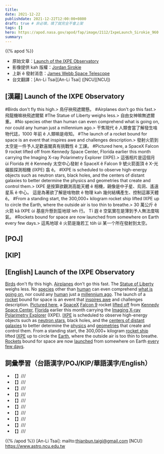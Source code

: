 ```yaml
---
title:
date: 2021-12-22
publishdate: 2021-12-22T12:00:00+0800
draft: true # 非必填，填了就完全不會上架
tags: []
hero: https://apod.nasa.gov/apod/fap/image/2112/IxpeLaunch_Sirokie_960.jpg
summary:
---
```


{{% apod %}}

- 原始文章：[Launch of the IXPE Observatory](https://apod.nasa.gov/apod/ap211222.html)
- 影像提供 kah 版權：[Jordan Sirokie](https://www.instagram.com/sir_oki/)
- 上新 ê 發射消息：[James Webb Space Telescope](https://www.nasa.gov/feature/james-webb-space-telescope-launch-update)
- 台文翻譯：[An-Li Tsai][An-Li Tsai] ([NCU][NCU])

## [漢羅] Launch of the IXPE Observatory
#Birds don't fly this high.>
鳥仔袂飛遮爾懸。
#Airplanes don't go this fast.>
飛龍機嘛袂飛遮爾緊
#The Statue of Liberty weighs less.>
自由女神嘛無遮爾重。
#No species other than human can even comprehend what is going on, nor could any human just a millennium ago.>
干焦現代 ê 人類會當了解發生啥物代誌，1000 年前 ê 人類嘛是毋知。
#The launch of a rocket bound for space is an event that inspires awe and challenges description.>
發射火箭到太空是一件予人足歡喜閣真有挑戰性 ê 工課。
#Pictured here, a SpaceX Falcon 9 rocket lifted off from Kennedy Space Center, Florida earlier this month carrying the Imaging X-ray Polarimetry Explorer (IXPE).>
這張相片是這個月 ùi Florida 州 ê Kennedy 太空中心發射 ê SpaceX ê Falcon 9 號火箭面頂 ê X-光偏振探測相機 (IXPE) 翕 ê。
#IXPE is scheduled to observe high-energy objects such as neutron stars, black holes, and the centers of distant galaxies to better determine the physics and geometries that create and control them.>
IXPE 是按算欲觀測高能天體 ê 相機，親像是中子星、烏洞、遙遠星系 ê 中心。
這是為著欲了解是啥物款 ê 物理 kah 幾何結構產生、控制這寡天體 ê。
#From a standing start, the 300,000+ kilogram rocket ship lifted IXPE up to circle the Earth, where the outside air is too thin to breathe.>
30 萬公斤 ê 火箭 kā IXPE ùi 基座升懸到踅地球 leh 行。
Tī 遐 ê 空氣實在是薄到予人無法度喘氣。
#Rockets bound for space are now launched from somewhere on Earth every few days.>
這馬地球 ê 火箭是幾若工 to̍h ùi 某一个所在發射到太空。

## [POJ]

## [KIP]

## [English] Launch of the IXPE Observatory
[Birds][Birds] don't fly this high.
[Airplanes][Airplanes] don't go this fast.
The [Statue of Liberty][Statue of Liberty] weighs less.
No [species][species] other than [human][human 1] can even comprehend [what is going on][what is going on], nor could any [human][human 2] just a [millennium ago][millennium ago].
The launch of a [rocket][rocket] bound for space is an event that [inspires awe][inspires awe] and challenges description.
[Pictured here][Pictured here], a [SpaceX][SpaceX] [Falcon 9][Falcon 9] rocket [lifted off][lifted off] from [Kennedy Space Center][Kennedy Space Center], [Florida][Florida] earlier this month carrying the [Imaging X-ray Polarimetry Explorer][Imaging X-ray Polarimetry Explorer] (IXPE).
[IXPE][IXPE 1] is scheduled to observe high-energy objects such as [neutron stars][neutron stars], black holes, and the [centers of distant galaxies][centers of distant galaxies] to better determine the [physics][physics] and [geometries][geometries] that create and control them.
From a standing start, the 300,000+ kilogram [rocket ship][rocket ship] lifted [IXPE][IXPE 2] up to circle the [Earth][Earth], where the outside air is too thin to breathe.
[Rockets][Rockets] bound for space are now [launched][launched e] from somewhere on Earth [every few days][every few days].

## 詞彙學習（台語漢字/POJ/KIP/華語漢字/English）
- 【】///
- 【】///
- 【】///
- 【】///
- 【】///
- 【】///
- 【】///
- 【】///
- 【】///
- 【】///

{{% /apod %}}
[An-Li Tsai]: mailto:thianbun.taigi@gmail.com
[NCU]: https://www.astro.ncu.edu.tw

[copyright]: https://apod.nasa.gov/apod/fap/lib/about_apod.html#srapply

[Birds]:https://www.pbs.org/lifeofbirds/
[Airplanes]:https://www.grc.nasa.gov/www/k-12/UEET/StudentSite/airplanes.html
[Statue of Liberty]:http://www.nps.gov/stli/
[species]:https://en.wikipedia.org/wiki/Species
[human 1]:https://apod.nasa.gov/apod/ap190818.html
[what is going on]:http://www.dumpaday.com/wp-content/uploads/2014/04/scary-pictures-22.jpg
[human 2]:https://www.nlm.nih.gov/research/visible/photos.html
[millennium ago]:https://apod.nasa.gov/apod/ap010101.html
[rocket]:https://www.grc.nasa.gov/WWW/K-12/TRC/Rockets/history_of_rockets.html
[inspires awe]:https://apod.nasa.gov/apod/ap161017.html
[Pictured here]:https://www.instagram.com/p/CXQrQ28Oo6_/
[SpaceX]:https://www.spacex.com/
[Falcon 9]:https://www.spacex.com/vehicles/falcon-9/
[lifted off]:https://apod.nasa.gov/apod/ap160721.html
[Kennedy Space Center]:https://en.wikipedia.org/wiki/Kennedy_Space_Center
[Florida]:https://en.wikipedia.org/wiki/Florida
[Imaging X-ray Polarimetry Explorer]:https://ixpe.msfc.nasa.gov/
[IXPE 1]:https://en.wikipedia.org/wiki/IXPE
[neutron stars]:https://imagine.gsfc.nasa.gov/science/objects/neutron_stars1.html
[centers of distant galaxies]:https://apod.nasa.gov/apod/ap140224.html
[physics]:https://en.wikipedia.org/wiki/Physics
[geometries]:https://en.wikipedia.org/wiki/Geometry
[rocket ship]:https://apod.nasa.gov/apod/ap180624.html
[IXPE 2]:https://youtu.be/9VgSkMDaFNk
[Earth]:https://apod.nasa.gov/apod/ap070325.html
[Rockets]:https://spaceplace.nasa.gov/launching-into-space/en/
[launched e]:https://apod.nasa.gov/apod/ap210401.html
[launched t]:https://apod.tw/daily/20210401/
[every few days]:https://en.wikipedia.org/wiki/2022_in_spaceflight
